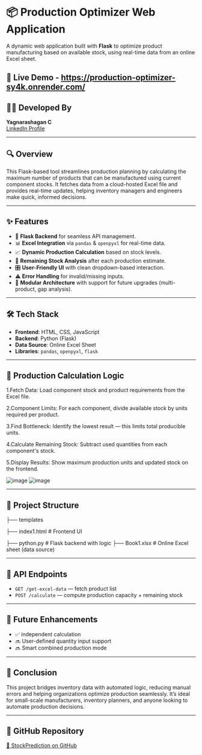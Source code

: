 # 📦 Production Optimizer Web Application

A dynamic web application built with **Flask** to optimize product manufacturing based on available stock, using real-time data from an online Excel sheet.

## 🚀 Live Demo - https://production-optimizer-sy4k.onrender.com/

## 👨‍💻 Developed By

**Yagnarashagan C**  
[LinkedIn Profile](https://www.linkedin.com/in/yagna-rashagan-4a0431256)

---

## 🔍 Overview

This Flask-based tool streamlines production planning by calculating the maximum number of products that can be manufactured using current component stocks. It fetches data from a cloud-hosted Excel file and provides real-time updates, helping inventory managers and engineers make quick, informed decisions.

---

## ✨ Features

- 🔧 **Flask Backend** for seamless API management.
- 📊 **Excel Integration** via `pandas` & `openpyxl` for real-time data.
- 📈 **Dynamic Production Calculation** based on stock levels.
- 🧮 **Remaining Stock Analysis** after each production estimate.
- 🎛️ **User-Friendly UI** with clean dropdown-based interaction.
- ⚠️ **Error Handling** for invalid/missing inputs.
- 🧩 **Modular Architecture** with support for future upgrades (multi-product, gap analysis).

---

## 🛠️ Tech Stack

- **Frontend**: HTML, CSS, JavaScript
- **Backend**: Python (Flask)
- **Data Source**: Online Excel Sheet
- **Libraries**: `pandas`, `openpyxl`, `flask`

---

## 🧠 Production Calculation Logic

1.Fetch Data: Load component stock and product requirements from the Excel file.

2.Component Limits: For each component, divide available stock by units required per product.

3.Find Bottleneck: Identify the lowest result — this limits total producible units.

4.Calculate Remaining Stock: Subtract used quantities from each component's stock.

5.Display Results: Show maximum production units and updated stock on the frontend.

![image](https://github.com/user-attachments/assets/bfcf63a5-205a-42c0-9d00-c2aceff6606a)
![image](https://github.com/user-attachments/assets/b47938b3-63b6-44ac-bcfd-0954abca1758)

---

## 📁 Project Structure

├── templates

├── index1.html # Frontend UI

├── python.py # Flask backend with logic
├── Book1.xlsx # Online Excel sheet (data source)

---

## 🔗 API Endpoints

- `GET /get-excel-data` — fetch product list
- `POST /calculate` — compute production capacity + remaining stock

---

## 🔄 Future Enhancements

- ✅ independent calculation
- 🔜 User-defined quantity input support
- 🔜 Smart combined production mode

---

## 📌 Conclusion

This project bridges inventory data with automated logic, reducing manual errors and helping organizations optimize production seamlessly. It’s ideal for small-scale manufacturers, inventory planners, and anyone looking to automate production decisions.

---

## 📎 GitHub Repository

[🔗 StockPrediction on GitHub](https://github.com/yagnarashagan6/StockPrediction)
